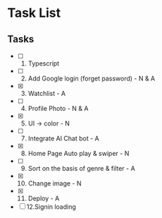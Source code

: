 
# Task List

## Tasks

- [ ] 1. Typescript
- [ ] 2. Add Google login (forget password) - N & A
- [x] 3. Watchlist - A
- [ ] 4. Profile Photo - N & A
- [x] 5. UI -> color - N
- [ ] 7. Integrate AI Chat bot - A
- [x] 8. Home Page Auto play & swiper - N
- [ ] 9. Sort on the basis of genre & filter - A
- [x] 10. Change image - N
- [x] 11. Deploy - A
- [ ] 12.Signin loading
